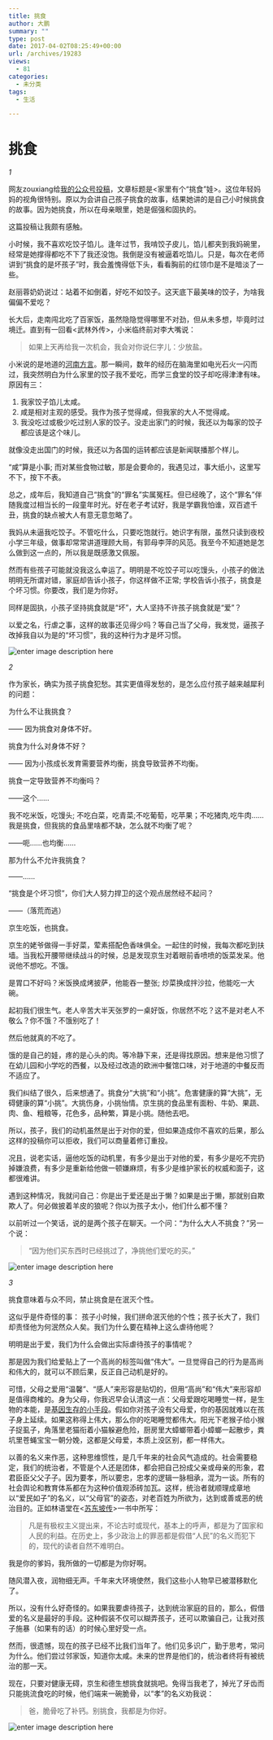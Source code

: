 ```yaml
---
title: 挑食
author: 大鹏
summary: ""
type: post
date: 2017-04-02T08:25:49+00:00
url: /archives/19283
views:
  - 81
categories:
  - 未分类
tags:
  - 生活

---
```

# 挑食

_1_

网友zouxiang给[我的公众号投稿][1]，文章标题是<家里有个“挑食”娃>。这位年轻妈妈的视角很特别。原以为会讲自己孩子挑食的故事，结果她讲的是自己小时候挑食的故事。因为她挑食，所以在母亲眼里，她是倔强和固执的。

这篇投稿让我颇有感触。

小时候，我不喜欢吃饺子馅儿。逢年过节，我啃饺子皮儿，馅儿都夹到我妈碗里，经常是她撑得都吃不下了我还没饱。我倒是没有被逼着吃馅儿。只是，每次在老师讲到“挑食的是坏孩子”时，我会羞愧得低下头，看看胸前的红领巾是不是暗淡了一些。

赵丽蓉奶奶说过：站着不如倒着，好吃不如饺子。这天底下最美味的饺子，为啥我偏偏不爱吃？

长大后，走南闯北吃了百家饭，虽然隐隐觉得哪里不对劲，但从未多想，毕竟时过境迁。直到有一回看<武林外传>，小米临终前对李大嘴说：

> 如果上天再给我一次机会，我会对你说仨字儿：少放盐。

小米说的是地道的[河南方言][2]。那一瞬间，数年的经历在脑海里如电光石火一闪而过，我突然明白为什么家里的饺子我不爱吃，而学三食堂的饺子却吃得津津有味。原因有三：

  1. 我家饺子馅儿太咸。
  2. 咸是相对主观的感受。我作为孩子觉得咸，但我家的大人不觉得咸。
  3. 我没吃过或极少吃过别人家的饺子。没走出家门的时候，我还以为每家的饺子都应该是这个味儿。

就像没走出国门的时候，我还以为各国的运转都应该是新闻联播那个样儿。

“咸”算是小事; 而对某些食物过敏，那是会要命的，我遇见过，事大纸小，这里写不下，按下不表。

总之，成年后，我知道自己“挑食”的“罪名”实属冤枉。但已经晚了，这个“罪名”伴随我度过相当长的一段童年时光。好在老子考试好，我是学霸我怕谁，双百遮千丑，挑食的缺点被大人有意无意忽略了。

我妈从未逼我吃饺子。不管吃什么，只要吃饱就行。她识字有限，虽然只读到夜校小学三年级，做事却常常讲道理顾大局，有郭母李萍的风范。我至今不知道她是怎么做到这一点的，所以我是既感激又佩服。

然而有些孩子可能就没我这么幸运了。明明是不吃饺子可以吃馒头，小孩子的做法明明无所谓对错，家庭却告诉小孩子，你这样做不正常; 学校告诉小孩子，挑食是个坏习惯。你要改，我们是为你好。

同样是固执，小孩子坚持挑食就是“坏”，大人坚持不许孩子挑食就是“爱”？

以爱之名，行虐之事，这样的故事还见得少吗？等自己当了父母，我发觉，逼孩子改掉我自以为是的“坏习惯”，我的这种行为才是坏习惯。

![enter image description here][3]

_2_

作为家长，确实为孩子挑食犯愁。其实更值得发愁的，是怎么应付孩子越来越犀利的问题：

为什么不让我挑食？

—— 因为挑食对身体不好。

挑食为什么对身体不好？

—— 因为小孩成长发育需要营养均衡，挑食导致营养不均衡。

挑食一定导致营养不均衡吗？

——这个……

我不吃米饭，吃馒头; 不吃白菜，吃青菜;不吃葡萄，吃苹果；不吃猪肉,吃牛肉……我是挑食，但我挑的食品里啥都不缺，怎么就不均衡了呢？

——呃……也均衡……

那为什么不允许我挑食？

——……

“挑食是个坏习惯”，你们大人努力捍卫的这个观点居然经不起问？

——（落荒而逃）

京生吃饭，也挑食。

京生的姥爷做得一手好菜，荤素搭配色香味俱全。一起住的时候，我每次都吃到扶墙。当我松开腰带继续战斗的时候，总是发现京生对着眼前香喷喷的饭菜发呆。他说他不想吃。不饿。

是胃口不好吗？米饭换成烤披萨，他能吞一整张; 炒菜换成拌沙拉，他能吃一大碗。

起初我们很生气。老人辛苦大半天张罗的一桌好饭，你居然不吃？这不是对老人不敬么？你不饿？不饿别吃了！

然后他就真的不吃了。

饿的是自己的娃，疼的是心头的肉。等冷静下来，还是得找原因。想来是他习惯了在幼儿园和小学吃的西餐，以及经过改造的欧洲中餐馆口味，对于地道的中餐反而不适应了。

我们纠结了很久，后来想通了。挑食分“大挑”和“小挑”。危害健康的算“大挑”，无碍健康的算“小挑”。大挑伤身，小挑怡情。京生挑的食品里有面粉、牛奶、果蔬、肉、鱼、粗粮等，花色多，品种繁，算是小挑。随他去吧。

所以，孩子，我们的动机虽然是出于对你的爱，但如果造成你不喜欢的后果，那么这样的投稿你可以拒收，我们可以商量着修订重投。

况且，说老实话，逼他吃饭的动机里，有多少是出于对他的爱，有多少是吃不完扔掉嫌浪费，有多少是重新给他做一顿嫌麻烦，有多少是维护家长的权威和面子，这都很难讲。

遇到这种情况，我就问自己：你是出于爱还是出于懒？如果是出于懒，那就别自欺欺人了。何必做披着羊皮的狼呢？你以为孩子太小，他们什么都不懂？

以前听过一个笑话，说的是两个孩子在聊天。一个问：“为什么大人不挑食？”另一个说：

> “因为他们买东西时已经挑过了，净挑他们爱吃的买。”

![enter image description here][4]

_3_

挑食意味着与众不同，禁止挑食是在泯灭个性。

这似乎是件奇怪的事： 孩子小时候，我们拼命泯灭他的个性；孩子长大了，我们却责怪他为何泯然众人矣。我们为什么要在精神上这么虐待他呢？

明明是出于爱，我们为什么会做出实际虐待孩子的事情呢？

那是因为我们给爱贴上了一个高尚的标签叫做“伟大”。一旦觉得自己的行为是高尚和伟大的，就可以不顾后果，反正自己动机是好的。

可惜，父母之爱用“温馨”、“感人”来形容是贴切的，但用“高尚”和“伟大”来形容却是值得商榷的。身为父母，你我迟早会认清这一点：父母爱跟吃喝睡觉一样，是生物的本能，是[基因生存的小手段][5]。假如你对孩子没有父母爱，你的基因就难以在孩子身上延续。如果这称得上伟大，那么你的吃喝睡觉都伟大。阳光下老猴子给小猴子捉虱子，角落里老猫衔着小猫躲避危险，厨房里大蟑螂带着小蟑螂一起散步，粪坑里苍蝇宝宝一朝分娩，这都是父母爱，本质上没区别，都一样伟大。

以善的名义来作恶，这种思维惯性，是几千年来的社会风气造成的。社会需要稳定，我们的统治者，不管是个人还是团体，都会把自己扮成父亲或母亲的形象，君君臣臣父父子子。因为要孝，所以要忠，忠孝的逻辑一脉相承，混为一谈。所有的社会舆论和教育体系都在为这种价值观添砖加瓦。这样，统治者就顺理成章地以“爱民如子”的名义，以“父母官”的姿态，对老百姓为所欲为，达到或善或恶的统治目的。正如林语堂在<[苏东坡传][6]>一书中所写：

> 凡是有极权主义提出来，不论古时或现代，基本上的呼声，都是为了国家和人民的利益。在历史上，多少政治上的罪恶都是假借“人民”的名义而犯下的，现代的读者自然不难明白。

我是你的爹妈，我所做的一切都是为你好啊。

随风潜入夜，润物细无声。千年来大环境使然，我们这些小人物早已被潜移默化了。

所以，没有什么好奇怪的。如果我要虐待孩子，达到统治家庭的目的，那么，假借爱的名义是最好的手段。这种假装不仅可以糊弄孩子，还可以欺骗自己，让我对孩子施暴（如果有的话）的时候心里好受一点。

然而，很遗憾，现在的孩子已经不比我们当年了。他们见多识广，勤于思考，常问为什么。他们尝过邻家饭，知道你太咸。未来的世界是他们的，统治者终将有被统治的那一天。

现在，只要对健康无碍，京生和德生想挑食就挑吧。免得当我老了，掉光了牙齿而只能挑流食吃的时候，他们端来一碗脆骨，以“孝”的名义劝我说：

> 爸，脆骨吃了补钙。别挑食，我都是为你好。

![enter image description here][7]

 [1]: http://dapengde.com/archives/19276
 [2]: http://dapengde.com/archives/17510
 [3]: http://www.slate.com/content/dam/slate/articles/double_x/the_kids/2012/12/121218_KIDS_PickyEaters_border.jpg.CROP.original-original.jpg
 [4]: http://wholesometummiesblog.com/wp-content/uploads/2014/09/Picky-Eater.jpg
 [5]: http://dapengde.com/archives/19023
 [6]: http://dapengde.com/archives/17477
 [7]: https://i0.wp.com/www.lancescurv.com/wp-content/uploads/2013/04/Toothless-Old-Man-e1364888400419.jpg?resize=525,353
